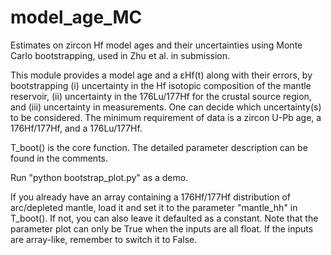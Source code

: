 # model_age_MC
Estimates on zircon Hf model ages and their uncertainties using Monte Carlo bootstrapping, used in Zhu et al. in submission.

This module provides a model age and a εHf(t) along with their errors, by bootstrapping (i) uncertainty in the Hf isotopic composition of the mantle reservoir, (ii) uncertainty in the 176Lu/177Hf for the crustal source region, and (iii) uncertainty in measurements. One can decide which uncertainty(s) to be considered. The minimum requirement of data is a zircon U-Pb age, a 176Hf/177Hf, and a 176Lu/177Hf.

T_boot() is the core function. The detailed parameter description can be found in the comments. 

Run "python bootstrap_plot.py" as a demo.

If you already have an array containing a 176Hf/177Hf distribution of arc/depleted mantle, load it and set it to the parameter "mantle_hh" in T_boot(). If not, you can also leave it defaulted as a constant. Note that the parameter plot can only be True when the inputs are all float. If the inputs are array-like, remember to switch it to False.
